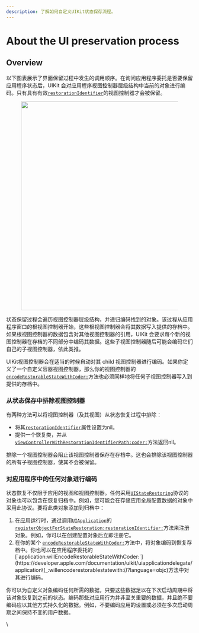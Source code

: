 ```yaml
---
description: 了解如何自定义UIKit状态保存流程。
---
```


# About the UI preservation process

## Overview <a href="#overview" id="overview"></a>

以下图表展示了界面保留过程中发生的调用顺序。在询问应用程序委托是否要保留应用程序状态后，UIKit 会对应用程序视图控制器层级结构中当前的对象进行编码。只有具有有效[`restorationIdentifier`](https://developer.apple.com/documentation/uikit/uiviewcontroller/restorationidentifier?language=objc)的视图控制器才会被保留。

<figure><img src="https://docs-assets.developer.apple.com/published/efccc1e96d24bdb1968ccf71485a4d33/media-2928966%402x.png" alt="" width="563"><figcaption></figcaption></figure>

状态保留过程会遍历视图控制器层级结构，并递归编码找到的对象。该过程从应用程序窗口的根视图控制器开始，这些根视图控制器会将其数据写入提供的存档中。如果根视图控制器的数据包含对其他视图控制器的引用，UIKit 会要求每个新的视图控制器在存档的不同部分中编码其数据。这些子视图控制器随后可能会编码它们自己的子视图控制器，依此类推。

UIKit视图控制器会在适当的时候自动对其 child 视图控制器进行编码。如果你定义了一个自定义容器视图控制器，那么你的视图控制器的[`encodeRestorableStateWithCoder:`](https://developer.apple.com/documentation/uikit/uistaterestoring/encoderestorablestate\(with:\)?language=objc)方法也必须同样地将任何子视图控制器写入到提供的存档中。

### 从状态保存中排除视图控制器

有两种方法可以将视图控制器（及其视图）从状态恢复过程中排除：

* 将其[`restorationIdentifier`](https://developer.apple.com/documentation/uikit/uiviewcontroller/restorationidentifier?language=objc)属性设置为nil。
* 提供一个恢复类，并从[`viewControllerWithRestorationIdentifierPath:coder:`](https://developer.apple.com/documentation/uikit/uiviewcontrollerrestoration/viewcontroller\(withrestorationidentifierpath:coder:\)?language=objc)方法返回nil。

排除一个视图控制器会阻止该视图控制器保存在存档中。这也会排除该视图控制器的所有子视图控制器，使其不会被保留。

### 对应用程序中的任何对象进行编码

状态恢复不仅限于应用的视图和视图控制器。任何采用[`UIStateRestoring`](https://developer.apple.com/documentation/uikit/uistaterestoring?language=objc)协议的对象也可以包含在恢复归档中。例如，您可能会在存储应用全局配置数据的对象中采用此协议。要将此类对象添加到归档中：

1. 在应用运行时，通过调用[`UIApplication`](https://developer.apple.com/documentation/uikit/uiapplication?language=objc)的[`registerObjectForStateRestoration:restorationIdentifier:`](https://developer.apple.com/documentation/uikit/uiapplication/registerobject\(forstaterestoration:restorationidentifier:\)?language=objc)方法来注册对象。例如，你可以在创建配置对象后立即注册它。
2. 在你的某个 [`encodeRestorableStateWithCoder:`](https://developer.apple.com/documentation/uikit/uistaterestoring/encoderestorablestate\(with:\)?language=objc)方法中，将对象编码到恢复存档中。你也可以在应用程序委托的[`application:willEncodeRestorableStateWithCoder:`](https://developer.apple.com/documentation/uikit/uiapplicationdelegate/application\(_:willencoderestorablestatewith:\)?language=objc)方法中对其进行编码。

你可以为自定义对象编码任何所需的数据，只要这些数据足以在下次启动周期中将该对象恢复到之前的状态。编码那些对应用行为并非至关重要的数据，并且绝不要编码应以其他方式持久化的数据。例如，不要编码应用的设置或必须在多次启动周期之间保持不变的用户数据。

\
